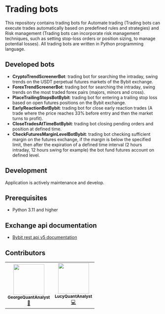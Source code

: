 # Trading bots

This repository contains trading bots for Automate trading (Trading bots can execute trades automatically based on predefined rules and strategies) 
and Risk management (Trading bots can incorporate risk management techniques, such as setting stop-loss orders or position sizing, to manage potential losses).
All trading bots are written in Python programming language.

## Developed bots
* **CryptoTrendScreenerBot**:  trading bot for searching the intraday, swing trends on the USDT perpetual futures markets of the Bybit exchange.
* **ForexTrendScreenerBot**:  trading bot for searching the intraday, swing trends on the most traded forex pairs (majors, minors and cross).
* **PlaceTrailingStopsBotBybit**: trading bot for entering a trailing stop loss based on open futures positions on the Bybit exchange.
* **EarlyReactionBotBybit**: trading bot for close early reaction trades (A trade where the price reaches 33% before entry and then the market turns to profit).
* **CloseTradesAtTimeBotBybit**: trading bot closing pending orders and position at defined time.
* **CheckFuturesMarginLevelBotBybit**: trading bot checking sufficient margin on the futures exchange, if the margin is below the specified limit, then after the expiration of a defined time interval (2 hours intraday, 12 hours swing for example) the bot fund futures account on defined level.

## Development
Application is actively maintenance and develop.

## Prerequisites
* Python 3.11 and higher

## Exchange api documentation
* [Bybit rest api v5 documentation](https://bybit-exchange.github.io/docs/v5/intro)

## Contributors
<!-- ALL-CONTRIBUTORS-LIST:START - Do not remove or modify this section -->
<!-- prettier-ignore-start -->
<!-- markdownlint-disable -->
<table>
  <tr>
     <td align="center"><a href="https://github.com/GeorgeQuantAnalyst"><img src="https://avatars.githubusercontent.com/u/112611533?v=4" width="100px;" alt=""/><br /><sub><b>GeorgeQuantAnalyst</b></sub></a><br /><a href="https://github.com/GeorgeQuantAnalyst" title="Ideas">🤔</a></td>
    <td align="center"><a href="https://github.com/LucyQuantAnalyst"><img src="https://avatars.githubusercontent.com/u/115091833?v=4" width="100px;" alt=""/><br /><sub><b>LucyQuantAnalyst</b></sub></a><br /><a href="https://github.com/LucyQuantAnalyst" title="Code">💻</a></td>
  </tr>
</table>
